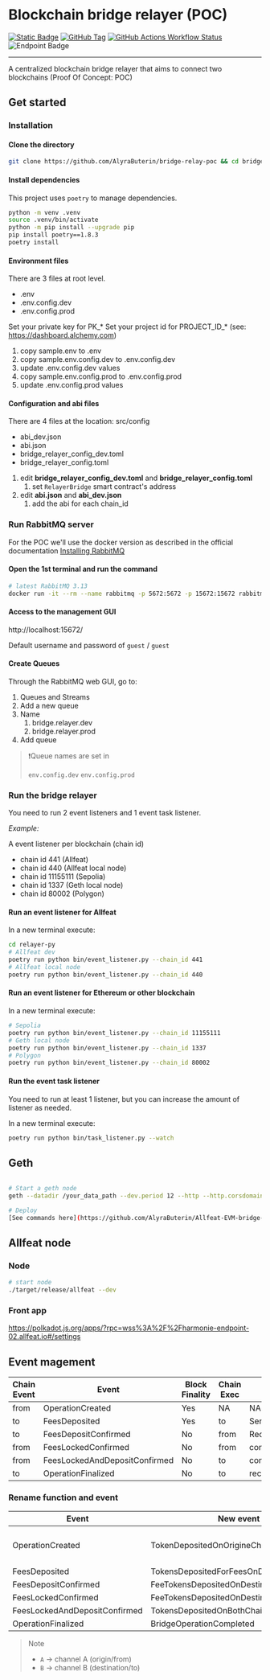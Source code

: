 # Blockchain bridge relayer (POC)

[![Static Badge](https://img.shields.io/badge/3.12-blue?logo=python&logoColor=white&label=%7C%20Python)](https://www.python.org/downloads/release/python-3120/)
[![GitHub Tag](https://img.shields.io/github/v/tag/ArnaudSene/bridge-relay-poc?logo=github&label=%7C%20Tag)](https://github.com/ArnaudSene/bridge-relay-poc/releases/tag/v0.1.0) 
[![GitHub Actions Workflow Status](https://img.shields.io/github/actions/workflow/status/ArnaudSene/bridge-relay-poc/01-deploy.yml?logo=githubactions&logoColor=white&label=%7C%20build)](https://github.com/ArnaudSene/bridge-relay-poc/actions/workflows/01-deploy.yml) 
![Endpoint Badge](https://img.shields.io/endpoint?url=https%3A%2F%2Fgist.githubusercontent.com%2FArnaudSene%2Fddcf34589ce0297a4bf5ab8cd21ebbf2%2Fraw%2Fc466fd52d5c25adae282865f027c8c214e4ec760%2Fcovbadge.json&logo=pytest&logoColor=white&label=%7C%20Coverage)

---

A centralized blockchain bridge relayer that aims to connect two blockchains (Proof Of Concept: POC)

## Get started

### Installation

#### Clone the directory

```bash
git clone https://github.com/AlyraButerin/bridge-relay-poc && cd bridge-relay-poc
```

#### Install dependencies

This project uses `poetry` to manage dependencies.

```bash
python -m venv .venv
source .venv/bin/activate
python -m pip install --upgrade pip
pip install poetry==1.8.3
poetry install 
```

#### Environment files

There are 3 files at root level.

- .env
- .env.config.dev
- .env.config.prod

Set your private key for PK_*
Set your project id for PROJECT_ID_* (see: https://dashboard.alchemy.com)

1. copy sample.env to .env
2. copy sample.env.config.dev to .env.config.dev
3. update .env.config.dev values
4. copy sample.env.config.prod to .env.config.prod
5. update .env.config.prod values

#### Configuration and abi files

There are 4 files at the location: src/config

- abi_dev.json
- abi.json
- bridge_relayer_config_dev.toml
- bridge_relayer_config.toml

1. edit **bridge_relayer_config_dev.toml** and **bridge_relayer_config.toml**
   1. set `RelayerBridge` smart contract's address
2. edit **abi.json** and **abi_dev.json**
   1. add the abi for each chain_id

### Run RabbitMQ server

For the POC we'll use the docker version as described in the official documentation [Installing RabbitMQ
](https://www.rabbitmq.com/docs/download)

#### Open the 1st terminal and run the command

```bash
# latest RabbitMQ 3.13
docker run -it --rm --name rabbitmq -p 5672:5672 -p 15672:15672 rabbitmq:3.13-management
```

#### Access to the management GUI

http://localhost:15672/

Default username and password of `guest` / `guest`

#### Create Queues

Through the RabbitMQ web GUI, go to:

1. Queues and Streams
2. Add a new queue
3. Name
   1. bridge.relayer.dev
   2. bridge.relayer.prod
4. Add queue

> ❗Queue names are set in
>
> `env.config.dev`
> `env.config.prod`


### Run the bridge relayer

You need to run 2 event listeners and 1 event task listener.

*Example:*

A event listener per blockchain (chain id)

- chain id 441 (Allfeat)
- chain id 440 (Allfeat local node)
- chain id 11155111 (Sepolia)
- chain id 1337 (Geth local node)
- chain id 80002 (Polygon)

#### Run an event listener for Allfeat

In a new terminal execute:

```bash
cd relayer-py
# Allfeat dev
poetry run python bin/event_listener.py --chain_id 441
# Allfeat local node
poetry run python bin/event_listener.py --chain_id 440
```

#### Run an event listener for Ethereum or other blockchain

In a new terminal execute:

```bash
# Sepolia
poetry run python bin/event_listener.py --chain_id 11155111
# Geth local node
poetry run python bin/event_listener.py --chain_id 1337
# Polygon
poetry run python bin/event_listener.py --chain_id 80002
```

#### Run the event task listener

You need to run at least 1 listener, but you can increase the amount of listener as needed.

In a new terminal execute:

```bash
poetry run python bin/task_listener.py --watch
```

## Geth

```bash

# Start a geth node
geth --datadir /your_data_path --dev.period 12 --http --http.corsdomain '*' --http.api web3,eth,debug,personal,net --vmdebug --dev console

# Deploy 
[See commands here](https://github.com/AlyraButerin/Allfeat-EVM-bridge-POC/blob/dev/hardhat/COMMANDS.md)

```

## Allfeat node

### Node

```bash
# start node
./target/release/allfeat --dev
```

### Front app

https://polkadot.js.org/apps/?rpc=wss%3A%2F%2Fharmonie-endpoint-02.allfeat.io#/settings


## Event magement

| Chain<br>Event | Event                         | Block<br>Finality| Chain<br>Exec | Exec Func                            | Condition        |
|----------------|-------------------------------|------------------|---------------|--------------------------------------|------------------|
| from           | OperationCreated              | Yes              | NA            | NA                                   | NA               |
| to             | FeesDeposited                 | Yes              | to            | SendFeesLockConfirmation             | NA               |
| to             | FeesDepositConfirmed          | No               | from          | ReceiveFeesLockConfirmation          | NA               |
| from           | FeesLockedConfirmed           | No               | from          | confirmFeesLockedAndDepositConfirmed | OperationCreated |
| from           | FeesLockedAndDepositConfirmed | No               | to            | completeOperation                    | NA               |
| to             | OperationFinalized            | No               | to            | receivedFinalizedOperation           | NA               |



### Rename function and event

| Event                         | New event name                                      | Function name                        | New function name                               | chain |
|-------------------------------|-----------------------------------------------------|--------------------------------------|-------------------------------------------------|-------|
|                               |                                                     | createBridgeOperation                | depositTokensOnOriginChain                      | from  |
| OperationCreated              | TokenDepositedOnOrigineChain                        |                                      |                                                 |       |
|                               |                                                     | depositFees                          | depositTokensForFeesOnDestinationChain          | to    |
| FeesDeposited                 | TokensDepositedForFeesOnDestinationChain            | SendFeesLockConfirmation             | confirmFeeTokensDepositOnDestinationChainB      | to    |
| FeesDepositConfirmed          | FeeTokensDepositedOnDestinationChainConfirmedB      | ReceiveFeesLockConfirmation          | confirmFeeTokensDepositOnDestinationChainA      | from  |
| FeesLockedConfirmed           | FeeTokensDepositedOnDestinationChainConfirmedA      | confirmFeesLockedAndDepositConfirmed | confirmTokensDepositOnBothChain                 | from  |
| FeesLockedAndDepositConfirmed | TokensDepositedOnBothChainConfirmed                 | completeOperation                    | completeBridgeOperation                         | to    |
| OperationFinalized            | BridgeOperationCompleted                            | receivedFinalizedOperation           | confirmBridgeOperationCompleted                 | to    |

> Note
> - `A` -> channel A (origin/from)
> - `B` -> channel B (destination/to)
